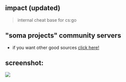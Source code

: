 

## impact (updated)
> internal cheat base for cs:go

## "soma projects" community servers

- if you want other good sources [click here!](https://discord.gg/invite/WPag8RJ)

## screenshot:

![](https://github.com/mscoutermarsh/mscoutermarsh/blob/master/Enter_Mike.gif?raw=true)
